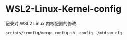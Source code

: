 # WSL2-Linux-Kernel-config

记录对 WSL2 Linux 内核配置的修改.

``` sh
scripts/kconfig/merge_config.sh .config ./mtdram.cfg
```
